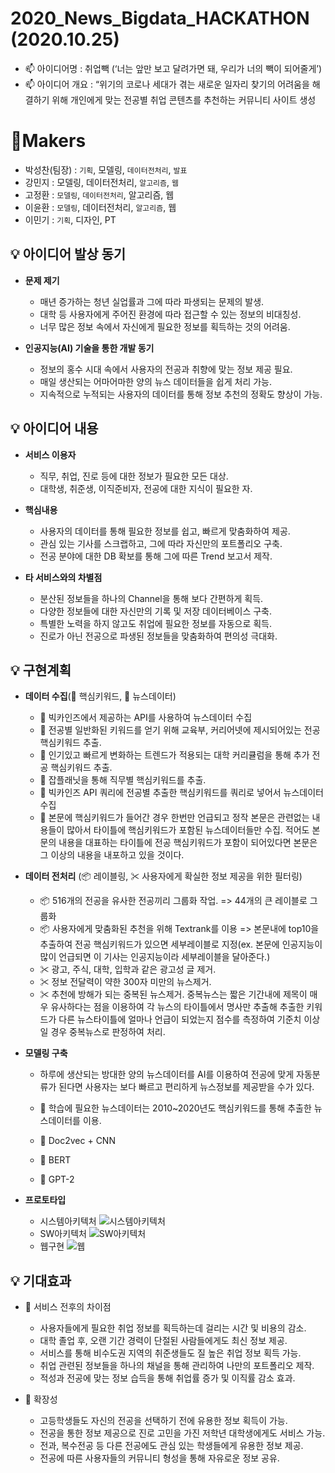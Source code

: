 # 2020_News_Bigdata_HACKATHON (2020.10.25) 

  - 📫 아이디어명 : 취업빽 (‘너는 앞만 보고 달려가면 돼, 우리가 너의 빽이 되어줄게’)
  - 📫 아이디어 개요 : “위기의 코로나 세대가 겪는 새로운 일자리 찾기의 어려움을 해결하기 위해 개인에게 맞는 전공별 취업 콘텐츠를 추천하는 커뮤니티 사이트 생성

# 🎈Makers
- 박성찬(팀장) : `기획`, 모델링, `데이터전처리`, `발표`
- 강민지       : 모델링, 데이터전처리, `알고리즘`, `웹` 
- 고정환       : `모델링`, `데이터전처리`, 알고리즘, 웹
- 이윤환       : `모델링`, 데이터전처리, `알고리즘`, 웹
- 이민기       : `기획`, 디자인, PT


## 💡 아이디어 발상 동기
  - **문제 제기** 
    - 매년 증가하는 청년 실업률과 그에 따라 파생되는 문제의 발생.
    - 대학 등 사용자에게 주어진 환경에 따라 접근할 수 있는 정보의 비대칭성. 
    - 너무 많은 정보 속에서 자신에게 필요한 정보를 획득하는 것의 어려움.
  
  - **인공지능(AI) 기술을 통한 개발 동기**
    - 정보의 홍수 시대 속에서 사용자의 전공과 취향에 맞는 정보 제공 필요.
    - 매일 생산되는 어마어마한 양의 뉴스 데이터들을 쉽게 처리 가능.
    - 지속적으로 누적되는 사용자의 데이터를 통해 정보 추천의 정확도 향상이 가능.

## 💡 아이디어 내용
  - **서비스 이용자**
    - 직무, 취업, 진로 등에 대한 정보가 필요한 모든 대상.
    - 대학생, 취준생, 이직준비자, 전공에 대한 지식이 필요한 자.
    
  - **핵심내용**
    - 사용자의 데이터를 통해 필요한 정보를 쉽고, 빠르게 맞춤화하여 제공.
    - 관심 있는 기사를 스크랩하고, 그에 따라 자신만의 포트폴리오 구축.
    - 전공 분야에 대한 DB 확보를 통해 그에 따른 Trend 보고서 제작.
    
  - **타 서비스와의 차별점**
    - 분산된 정보들을 하나의 Channel을 통해 보다 간편하게 획득.
    - 다양한 정보들에 대한 자신만의 기록 및 저장 데이터베이스 구축.
    - 특별한 노력을 하지 않고도 취업에 필요한 정보를 자동으로 획득.
    - 진로가 아닌 전공으로 파생된 정보들을 맞춤화하여 편의성 극대화.
  
## 💡 구현계획
  - **데이터 수집**(🔑 핵심키워드, 📰 뉴스데이터)
    - 🔑 빅카인즈에서 제공하는 API를 사용하여 뉴스데이터 수집
    - 🔑 전공별 일반화된 키워드를 얻기 위해 교육부, 커리어넷에 제시되어있는 전공 핵심키워드 추출.
    - 🔑 인기있고 빠르게 변화하는 트렌드가 적용되는 대학 커리큘럼을 통해 추가 전공 핵심키워드 추출.
    - 🔑 잡플래닛을 통해 직무별 핵심키워드를 추출.
    - 📰 빅카인즈 API 쿼리에 전공별 추출한 핵심키워드를 쿼리로 넣어서 뉴스데이터 수집
    - 📰 본문에 핵심키워드가 들어간 경우 한번만 언급되고 정작 본문은 관련없는 내용들이 많아서 타이틀에 핵심키워드가 포함된 뉴스데이터들만 수집. 적어도 본문의 내용을 대표하는 타이틀에 전공 핵심키워드가 포함이 되어있다면 본문은 그 이상의 내용을 내포하고 있을 것이다.  
    
  - **데이터 전처리** (📦 레이블링, ✂ 사용자에게 확실한 정보 제공을 위한 필터링)
    - 📦 516개의 전공을 유사한 전공끼리 그룹화 작업. => 44개의 큰 레이블로 그룹화
    - 📦 사용자에게 맞춤화된 추천을 위해 Textrank를 이용 => 본문내에 top10을 추출하여 전공 핵심키워드가 있으면 세부레이블로 지정(ex. 본문에 인공지능이 많이 언급되면 이 기사는 인공지능이라 세부레이블을 달아준다.)
    - ✂ 광고, 주식, 대학, 입학과 같은 광고성 글 제거.
    - ✂ 정보 전달력이 약한 300자 미만의 뉴스제거.
    - ✂ 추천에 방해가 되는 중복된 뉴스제거. 중복뉴스는 짧은 기간내에 제목이 매우 유사하다는 점을 이용하여 각 뉴스의 타이틀에서 명사만 추출해 추출한 키워드가 다른 뉴스타이틀에 얼마나 언급이 되었는지 점수를 측정하여 기준치 이상일 경우 중복뉴스로 판정하여 처리.
    
    
  - **모델링 구축**
    - 하루에 생산되는 방대한 양의 뉴스데이터를 AI를 이용하여 전공에 맞게 자동분류가 된다면 사용자는 보다 빠르고 편리하게 뉴스정보를 제공받을 수가 있다. 
    - 📰 학습에 필요한 뉴스데이터는 2010~2020년도 핵심키워드를 통해 추출한 뉴스데이터를 이용.
   
    - 🧱 Doc2vec + CNN 
    - 🧱 BERT
    - 🧱 GPT-2
    
    
  - **프로토타입** 
    - 시스템아키텍처
      ![시스템아키텍처](.\2020_News_Bigdata_HACKATHON\img\시스템아키텍처.png)
    - SW아키텍처
      ![SW아키텍처](.\2020_News_Bigdata_HACKATHON\img\SW아키텍처.png)
    - 웹구현
      ![웹](.\2020_News_Bigdata_HACKATHON\img\웹.png)
      
## 💡 기대효과
  - 📃 서비스 전후의 차이점
    - 사용자들에게 필요한 취업 정보를 획득하는데 걸리는 시간 및 비용의 감소.
    - 대학 졸업 후, 오랜 기간 경력이 단절된 사람들에게도 최신 정보 제공.
    - 서비스를 통해 비수도권 지역의 취준생들도 질 높은 취업 정보 획득 가능.
    - 취업 관련된 정보들을 하나의 채널을 통해 관리하여 나만의 포트폴리오 제작.
    - 적성과 전공에 맞는 정보 습득을 통해 취업률 증가 및 이직률 감소 효과.
    
  - 📃 확장성
    - 고등학생들도 자신의 전공을 선택하기 전에 유용한 정보 획득이 가능.
    - 전공을 통한 정보 제공으로 진로 고민을 가진 저학년 대학생에게도 서비스 가능.
    - 전과, 복수전공 등 다른 전공에도 관심 있는 학생들에게 유용한 정보 제공.
    - 전공에 따른 사용자들의 커뮤니티 형성을 통해 자유로운 정보 공유.
        
    
